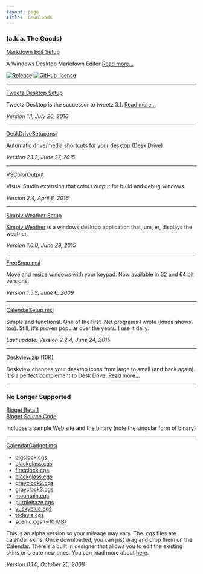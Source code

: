 ```yaml
---
layout: page  
title:  Downloads
---
```

### (a.k.a. The Goods)

[Markdown Edit
Setup](https://github.com/mike-ward/Markdown-Edit/releases/latest)

A Windows Desktop Markdown Editor [Read more...](http://markdownedit.com)

[![Release](https://img.shields.io/github/release/mike-ward/Markdown-Edit.svg?style=flat-square)](https://github.com/mike-ward/Markdown-Edit/releases/latest)
[![GitHub license](https://img.shields.io/badge/license-MIT-blue.svg)](https://raw.githubusercontent.com/mike-ward/Markdown-Edit/master/LICENSE.txt)

------------------------------------------------------------------------

[Tweetz Desktop Setup](https://github.com/mike-ward/tweetz-desktop/releases/latest)

Tweetz Desktop is the successor to tweetz 3.1. [Read more...](/tweetz)

*Version 1.1, July 20, 2016*

------------------------------------------------------------------------

[DeskDriveSetup.msi](https://github.com/mike-ward/DeskDrive/releases/latest)

Automatic drive/media shortcuts for your desktop ([Desk
Drive](/deskdrive))

*Version 2.1.2, June 27, 2015*

------------------------------------------------------------------------

[VSColorOutput](https://www.visualstudiogallery.msdn.microsoft.com/f4d9c2b5-d6d7-4543-a7a5-2d7ebabc2496)

Visual Studio extension that colors output for build and debug windows.

*Version 2.4, April 8, 2016*

------------------------------------------------------------------------

[Simply Weather Setup](https://github.com/mike-ward/Simply-Weather/releases/latest)

[Simply Weather](/simplyweather) is a windows desktop application that,
um, er, displays the weather.

*Version 1.0.0, June 29, 2015*

------------------------------------------------------------------------

[FreeSnap.msi](https://github.com/mike-ward/FreeSnap/releases/latest)  

Move and resize windows with your keypad. Now available in 32 and 64 bit
versions.

*Version 1.5.3, June 6, 2009*

------------------------------------------------------------------------

[CalendarSetup.msi](/download?file=CalendarSetup.msi)

Simple and functional. One of the first .Net programs I wrote (kinda
shows too). Still, it's proven popular over the years. I use it daily.

*Last update: Version 2.2.4, June 24, 2015*

------------------------------------------------------------------------

[Deskview.zip (10K)](/download?file=Deskview.zip)

Deskview changes your desktop icons from large to small (and back
again). It's a perfect complement to Desk Drive. [Read
more...](/2008/08/13/deskview---changes-your-desktop-icons-from-large-to-small)

------------------------------------------------------------------------

### No Longer Supported

[Bloget Beta 1](/download?file=bloget.zip)  
[Bloget Source Code](/download?file=Bloget_Source_Beta_1.zip)

Includes a sample Web site and the binary (note the singular form of
binary)

------------------------------------------------------------------------

[CalendarGadget.msi](/download?file=CalendarGadget.msi)

-   [bigclock.cgs](/download?file=cg/bigclock.cgs)  
-   [blackglass.cgs](/download?file=cg/blackglass.cgs)  
-   [firstclock.cgs](/download?file=cg/firstclock.cgs)  
-   [blackglass.cgs](/download?file=cg/blackglass.cgs)  
-   [grayclock2.cgs](/download?file=cg/grayclock2.cgs)  
-   [grayclock3.cgs](/download?file=cg/grayclock3.cgs)  
-   [mountain.cgs](/download?file=cg/mountain.cgs)  
-   [purplehaze.cgs](/download?file=cg/purplehaze.cgs)  
-   [yuckyblue.cgs](/download?file=cg/yuckyblue.cgs)  
-   [todayis.cgs](/download?file=cg/todayis.cgs)  
-   [scenic.cgs (~10 MB)](/download?file=cg/scenic.cgs)

This is an alpha version so your mileage may vary. The .cgs files are
calendar skins. Once downloaded, you can just drag and drop them on the
Calendar. There's a built in designer that allows you to edit the
existing skins or create new ones. You can read more about
[here](/2008/10/26/calendar-gadget-alpha-released).

*Version 0.1.0, October 25, 2008*
